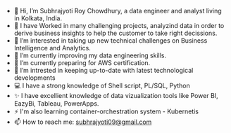 - 👋 Hi, I’m Subhrajyoti Roy Chowdhury, a data engineer and analyst living in Kolkata, India.
- 🌱 I have Worked in many challenging projects, analyzind data in order to derive business insights to help the customer to take right decissions. 
- 👀 I’m interested in taking up new technical challenges on Business Intelligence and Analytics.
- 🌱 I’m currently improving my data engineering skills.
- 🌱 I’m currently preparing for AWS certification.
- 💞️ I’m intrested in keeping up-to-date with latest technological developments
- 💻 I have a strong knowledge of Shell script, PL/SQL, Python
- ✨ I have excellient knowledge of data vizualization tools like Power BI, EazyBi, Tableau, PowerApps.
- ⚡ I'm also learning container-orchestration system - Kubernetis
- 📫 How to reach me: subhrajyoti09@gmail.com

<!---
subhrajyoti-git/subhrajyoti-git is a ✨ special ✨ repository because its `README.md` (this file) appears on your GitHub profile.
You can click the Preview link to take a look at your changes.
--->
